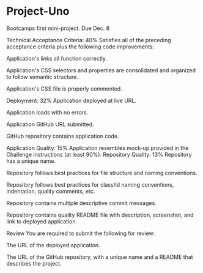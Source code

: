 # Project-Uno
Bootcamps first mini-project. Due Dec. 8

Technical Acceptance Criteria: 40%
Satisfies all of the preceding acceptance criteria plus the following code improvements:

Application's links all function correctly.

Application's CSS selectors and properties are consolidated and organized to follow semantic structure.

Application's CSS file is properly commented.

Deployment: 32%
Application deployed at live URL.

Application loads with no errors.

Application GitHub URL submitted.

GitHub repository contains application code.

Application Quality: 15%
Application resembles mock-up provided in the Challenge instructions (at least 90%).
Repository Quality: 13%
Repository has a unique name.

Repository follows best practices for file structure and naming conventions.

Repository follows best practices for class/id naming conventions, indentation, quality comments, etc.

Repository contains multiple descriptive commit messages.

Repository contains quality README file with description, screenshot, and link to deployed application.

Review
You are required to submit the following for review:

The URL of the deployed application.

The URL of the GitHub repository, with a unique name and a README that describes the project.